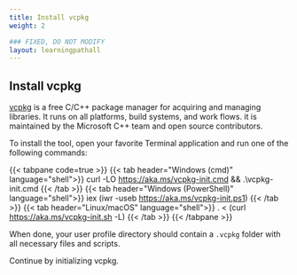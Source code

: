 ```yaml
---
title: Install vcpkg
weight: 2

### FIXED, DO NOT MODIFY
layout: learningpathall
---
```


## Install vcpkg

[vcpkg](https://vcpkg.io/en/index.html) is a free C/C++ package manager for acquiring and managing libraries. It runs on all platforms, build systems, and work flows. it is maintained by the Microsoft C++ team and open source contributors.

To install the tool, open your favorite Terminal application and run one of the following commands:

{{< tabpane code=true >}}
  {{< tab header="Windows (cmd)" language="shell">}}
curl -LO https://aka.ms/vcpkg-init.cmd && .\vcpkg-init.cmd
  {{< /tab >}}
  {{< tab header="Windows (PowerShell)" language="shell">}}
iex (iwr -useb https://aka.ms/vcpkg-init.ps1)
  {{< /tab >}}
  {{< tab header="Linux/macOS" language="shell">}}
. < (curl https://aka.ms/vcpkg-init.sh -L)
  {{< /tab >}}
{{< /tabpane >}}

When done, your user profile directory should contain a `.vcpkg` folder with all necessary files and scripts.

Continue by initializing vcpkg.
